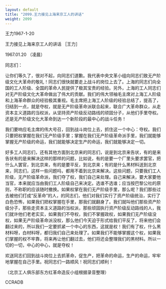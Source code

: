 ```yaml
---
layout: default
title: "2099.王力接见上海来京工人的讲话"
weight: 2099
---
```


王力1967-1-20

王力接见上海来京工人的讲话  ［王力］

1967.01.20 （凌晨）

同志们：

让你们等久了，很对不起，向同志们道歉。我代表中央文革小组向同志们致无产阶级文化大革命的敬礼！同志们很快就要走上战斗的岗位上去了。上海的同志们向全国的工人阶级、全国的革命人民提供了极其宝贵的经验。另外，上海的工人同志们对无产阶级文化大革命做出了伟大的贡献。我们的伟大领袖毛主席对上海工人阶级和上海革命群众的经验极其重视。毛主席把上海工人阶级的经验总结了，提高了，归结到一点，就是夺权，就是无产阶级革命派联合起来，联合广大革命群众，从走资本主义道路的当权派，从坚持资产阶级反动路线的顽固分子，从他们手里夺权。还是无产阶级文化大革命到达一个新阶段的最中心的战斗任务！

我们要响应毛主席的伟大号召，回到战斗岗位上去，抓住这一个中心：夺权。我们只要把权掌握在我们无产阶级手里；掌握在我们无产阶级革命派手里，我们就能够掌握无产阶级的命运，我们就能够决定生产的命运，我们就能够决定一切。

好多工人同志们，还有其他方面到北京来的同志们，说是到北京来告状，有的是来告状有的是来解决这样的那样的问题，比如说，有的是要一个厂里头要求罢官，把什么人罢官，到北京来，有的是要平反，到北京来；有的是什么黑材料送到北京来，同志们，这样一些问题吗，都用不着到北京来解决。这些问题，只要我们工人阶级，无产阶级革命派，我们夺了权，我们自己来处理。自己来解决，要大家要他当官，本来就应当由我们工人阶级自己来决定。选谁不选谁；应当按巴黎公社的原则，不称职的应该随时撤换。如果权掌在我们无产阶级手里，那么呢？我们那些过去被他们打成“反革命”的人，的同志们，他们对我们实行了资产阶级统治，实行了白色恐怖，如果我们把权掌握在手里，那我们就翻身了。我们就叫他们那些资产阶级分子，那些走资本主义道路的当权派，那些顽固执行资产阶级反动路线的人，我们就许他们老老实实，如果我们不夺权，我们不掌握政权，如果我们无产阶级没权，如果无产阶级革命派没权，那么他们今天迫于形式给我们平反了，将来他们会翻过来的，所以我们一定要抓紧一个中心的东西，这就是权！我们有了权，什么黑材料呀，白材料呀，都归我们自己来处理了。如果我们不能够掌握这个权，如果我们掌握的权不牢靠，将来再让他们翻过去，他们将还会整理我们的黑材料。所以一切的一切，中心的中心，就是夺权！

欢送同志们回到战斗岗位上去抓革命，促生产，把革命的命运，生产的命运，牢牢地掌握在自己手里。祝同志们一路顺风！祝同志们顺利！

（北京工人俱乐部东方红革命造反小组根据录音整理）

CCRADB

